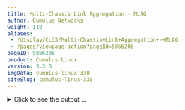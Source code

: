 ```yaml
---
title: Multi-Chassis Link Aggregation - MLAG
author: Cumulus Networks
weight: 119
aliases:
 - /display/CL33/Multi-Chassis+Link+Aggregation+-+MLAG
 - /pages/viewpage.action?pageId=5866208
pageID: 5866208
product: Cumulus Linux
version: 3.3.0
imgData: cumulus-linux-330
siteSlug: cumulus-linux-330
---
```

<details>

Multi-Chassis Link Aggregation, or MLAG, enables a server or switch with
a two-port bond (such as a link aggregation group/LAG, EtherChannel,
port group or trunk) to connect those ports to different switches and
operate as if they are connected to a single, logical switch. This
provides greater redundancy and greater system throughput.

{{%notice info%}}

**MLAG or CLAG?**

The Cumulus Linux implementation of MLAG is referred to by other vendors
as CLAG, MC-LAG or VPC. You will even see references to CLAG in Cumulus
Linux, including the management daemon, named `clagd`, and other options
in the code, such as `clag-id`, which exist for historical purposes. But
rest assured that the Cumulus Linux implementation is truly a
multi-chassis link aggregation protocol, so we call it MLAG.

{{%/notice%}}

Dual-connected devices can create LACP bonds that contain links to each
physical switch. Thus, active-active links from the dual-connected
devices are supported even though they are connected to two different
physical switches.

A basic setup looks like this:

{{% imgOld 0 %}}

{{%notice tip%}}

You can see an example of how to set up this configuration by running:

    cumulus@switch:~$ net example clag basic-clag

{{%/notice%}}

The two switches, S1 and S2, known as *peer switches*, cooperate so that
they appear as a single device to host H1's bond. H1 distributes traffic
between the two links to S1 and S2 in any manner that you configure on
the host. Similarly, traffic inbound to H1 can traverse S1 or S2 and
arrive at H1.

## <span id="src-5866208_Multi-ChassisLinkAggregation-MLAG-reqs" class="confluence-anchor-link"></span><span>MLAG Requirements</span>

MLAG has these requirements:

  - There must be a direct connection between the two peer switches
    implementing MLAG (S1 and S2). This is typically a bond for
    increased reliability and bandwidth.

  - There must be only two peer switches in one MLAG configuration, but
    you can have multiple configurations in a network for
    *switch-to-switch MLAG* (see below).

  - The peer switches implementing MLAG must be running Cumulus Linux
    version 2.5 or later.

  - You must specify a unique `clag-id` for every dual-connected bond on
    each peer switch; the value must be between 1 and 65535 and must be
    the same on both peer switches in order for the bond to be
    considered *dual-connected*.

  - The dual-connected devices (servers or switches) can use LACP (IEEE
    802.3ad/802.1ax) to form the
    [bond](/version/cumulus-linux-330/Layer_One_and_Two/Bonding_-_Link_Aggregation).
    In this case, the peer switches must also use LACP.
    
    {{%notice tip%}}
    
    If for some reason you cannot use LACP, you can also use
    [balance-xor
    mode](Bonding_-_Link_Aggregation.html#src-5866188_Bonding-LinkAggregation-balance_xor)
    to dual-connect host-facing bonds in an MLAG environment. If you do,
    the `clag_id` parameter **must** be configured on the MLAG bonds and
    must be the same on both MLAG switches. Otherwise, the bonds are
    treated by the MLAG switch pair as if they were single-connected.
    
    {{%/notice%}}

More elaborate configurations are also possible. The number of links
between the host and the switches can be greater than two, and does not
have to be symmetrical:

{{% imgOld 1 %}}

Additionally, since S1 and S2 appear as a single switch to other bonding
devices, pairs of MLAG switches can also be connected to each other in a
switch-to-switch MLAG setup:

{{% imgOld 2 %}}

In this case, L1 and L2 are also MLAG peer switches, and thus present a
two-port bond from a single logical system to S1 and S2. S1 and S2 do
the same as far as L1 and L2 are concerned. For a switch-to-switch MLAG
configuration, each switch pair must have a unique system MAC address.
In the above example, switches L1 and L2 each have the same system MAC
address configured. Switch pair S1 and S2 each have the same system MAC
address configured; however, it is a different system MAC address than
the one used by the switch pair L1 and L2.

## <span>LACP and Dual-Connectedness</span>

In order for MLAG to operate correctly, the peer switches must know
which links are *dual-connected*, or are connected to the same host or
switch. To do this, specify a `clag-id` for every dual-connected bond on
each peer switch; the `clag-id` must be the same for the corresponding
bonds on both peer switches. Typically, [Link Aggregation Control
Protocol
(LACP)](http://en.wikipedia.org/wiki/Link_Aggregation_Control_Protocol#Link_Aggregation_Control_Protocol),
the IEEE standard protocol for managing bonds, is used for verifying
dual-connectedness. LACP runs on the dual-connected device and on each
of the peer switches. On the dual-connected device, the only
configuration requirement is to create a bond that will be managed by
LACP.

However, if for some reason you cannot use LACP in your environment, you
can configure the bonds in [balance-xor
mode](Bonding_-_Link_Aggregation.html#src-5866188_Bonding-LinkAggregation-balance_xor).
When using balance-xor mode to dual-connect host-facing bonds in an MLAG
environment, the `clag_id` parameter must be configured on the MLAG
bonds and must be the same on both MLAG switches. Otherwise, the bonds
are treated by the MLAG switch pair as if they were single-connected. In
short, dual-connectedness is solely determined by matching `clag_id` and
any misconnection will **not** be detected.

On each of the peer switches, the links connected to the dual-connected
host or switch must be placed in the bond. This is true even if the
links are a single port on each peer switch, where each port is placed
into a bond, as shown below:

{{% imgOld 3 %}}

All of the dual-connected bonds on the peer switches have their system
ID set to the MLAG system ID. Therefore, from the point of view of the
hosts, each of the links in its bond is connected to the same system,
and so the host will use both links.

Each peer switch periodically makes a list of the LACP partner MAC
addresses for all of their bonds and sends that list to its peer (using
the `clagd` service; see below). The LACP partner MAC address is the MAC
address of the system at the other end of a bond, which in the figure
above would be hosts H1, H2 and H3. When a switch receives this list
from its peer, it compares the list to the LACP partner MAC addresses on
its switch. If any matches are found and the `clag-id` for those bonds
match, then that bond is a dual-connected bond. You can also find the
LACP partner MAC address by running `net show bridge macs`, or by
looking in the `/sys/class/net/<bondname>/bonding/ad_partner_mac sysfs`
file for each bond.

## <span id="src-5866208_Multi-ChassisLinkAggregation-MLAG-configuring" class="confluence-anchor-link"></span><span>Configuring MLAG</span>

Configuring MLAG involves:

  - On the dual-connected devices, creating a bond that uses LACP.

  - On each peer switch, configuring the interfaces, including bonds,
    VLANs, bridges and peer links.

{{%notice note%}}

**Keep MLAG Configurations in Sync**

MLAG synchronizes the dynamic state between the two peer switches, but
it does not synchronize the switch configurations. After modifying the
configuration of one peer switch, you must make the same changes to the
configuration on the other peer switch. This applies to all
configuration changes, including:

  - Port configuration: For example, VLAN membership,
    [MTU](#src-5866208_Multi-ChassisLinkAggregation-MLAG-mtu) and
    bonding parameters.

  - Bridge configuration: For example, spanning tree parameters or
    bridge properties.

  - Static address entries: For example, static FDB entries and static
    IGMP entries.

  - QoS configuration: For example, ACL entries.

You can verify the configuration of VLAN membership using the `net show
clag verify-vlans` command.

<summary>Click to see the output ... </summary>

``` 
cumulus@leaf01:~$ net show clag verify-vlans
Our Bond Interface   VlanId   Peer Bond Interface
------------------   ------   -------------------
server01                  1   server01           
server01                 10   server01           
server01                 20   server01           
server01                 30   server01           
server01                 40   server01           
server01                 50   server01           
uplink                    1   uplink             
uplink                   10   uplink             
uplink                   20   uplink             
uplink                   30   uplink             
uplink                   40   uplink             
uplink                   50   uplink             
uplink                  100   uplink             
uplink                  101   uplink             
uplink                  102   uplink             
uplink                  103   uplink             
uplink                  104   uplink             
uplink                  105   uplink             
uplink                  106   uplink             
uplink                  107   uplink             
uplink                  108   uplink             
uplink                  109   uplink             
uplink                  110   uplink             
uplink                  111   uplink             
uplink                  112   uplink             
uplink                  113   uplink             
uplink                  114   uplink             
uplink                  115   uplink             
uplink                  116   uplink             
uplink                  117   uplink             
uplink                  118   uplink             
uplink                  119   uplink             
uplink                  120   uplink             
uplink                  121   uplink             
uplink                  122   uplink             
uplink                  123   uplink             
uplink                  124   uplink             
uplink                  125   uplink             
uplink                  126   uplink             
uplink                  127   uplink             
uplink                  128   uplink             
uplink                  129   uplink             
uplink                  130   uplink             
uplink                  131   uplink             
uplink                  132   uplink             
uplink                  133   uplink             
uplink                  134   uplink             
uplink                  135   uplink             
uplink                  136   uplink             
uplink                  137   uplink             
uplink                  138   uplink             
uplink                  139   uplink             
uplink                  140   uplink             
uplink                  141   uplink             
uplink                  142   uplink             
uplink                  143   uplink             
uplink                  144   uplink             
uplink                  145   uplink             
uplink                  146   uplink             
uplink                  147   uplink             
uplink                  148   uplink             
uplink                  149   uplink             
uplink                  150   uplink             
uplink                  151   uplink             
uplink                  152   uplink             
uplink                  153   uplink             
uplink                  154   uplink             
uplink                  155   uplink             
uplink                  156   uplink             
uplink                  157   uplink             
uplink                  158   uplink             
uplink                  159   uplink             
uplink                  160   uplink             
uplink                  161   uplink             
uplink                  162   uplink             
uplink                  163   uplink             
uplink                  164   uplink             
uplink                  165   uplink             
uplink                  166   uplink             
uplink                  167   uplink             
uplink                  168   uplink             
uplink                  169   uplink             
uplink                  170   uplink             
uplink                  171   uplink             
uplink                  172   uplink             
uplink                  173   uplink             
uplink                  174   uplink             
uplink                  175   uplink             
uplink                  176   uplink             
uplink                  177   uplink             
uplink                  178   uplink             
uplink                  179   uplink             
uplink                  180   uplink             
uplink                  181   uplink             
uplink                  182   uplink             
uplink                  183   uplink             
uplink                  184   uplink             
uplink                  185   uplink             
uplink                  186   uplink             
uplink                  187   uplink             
uplink                  188   uplink             
uplink                  189   uplink             
uplink                  190   uplink             
uplink                  191   uplink             
uplink                  192   uplink             
uplink                  193   uplink             
uplink                  194   uplink             
uplink                  195   uplink             
uplink                  196   uplink             
uplink                  197   uplink             
uplink                  198   uplink             
uplink                  199   uplink             
uplink                  200   uplink          
```

{{%/notice%}}

### <span>Reserved MAC Address Range</span>

In order to prevent MAC address conflicts with other interfaces in the
same bridged network, Cumulus Networks has [reserved a range of MAC
addresses](https://support.cumulusnetworks.com/hc/en-us/articles/203837076)
specifically to use with MLAG. This range of MAC addresses is
44:38:39:ff:00:00 to 44:38:39:ff:ff:ff.

Cumulus Networks recommends you use this range of MAC addresses when
configuring MLAG.

### <span>Configuring the Host or Switch</span>

On your dual-connected device, create a bond that uses LACP. The method
you use varies with the type of device you are configuring. The
following image is a basic MLAG configuration, showing all the essential
elements; a more detailed two-leaf/two-spine configuration is
[below](#src-5866208_Multi-ChassisLinkAggregation-MLAG-example).

{{% imgOld 4 %}}

### <span>Configuring the Interfaces</span>

Every interface that connects to the MLAG pair from a dual-connected
device should be placed into a
[bond](/version/cumulus-linux-330/Layer_One_and_Two/Bonding_-_Link_Aggregation),
even if the bond contains only a single link on a single physical switch
(even though the MLAG pair contains two or more links). Layer 2 data
travels over this bond. In the examples throughout this chapter,
*peerlink* is the name of the bond.

Single-attached hosts, also known as *orphan ports*, can be just a
member of the bridge.

Additionally, the fast mode of LACP should be configured on the bond to
allow more timely updates of the LACP state. These bonds are then placed
in a bridge, which must include the peer link between the switches.

In order to enable communication between the `clagd` services on the
peer switches, you should choose an unused VLAN (also known as a
*switched virtual interface* or *SVI* here) and assign an unrouteable
link-local address to give the peer switches layer 3 connectivity
between each other. To ensure that the VLAN is completely independent of
the bridge and spanning tree forwarding decisions, configure the VLAN as
a VLAN subinterface on the peer link bond rather than the VLAN-aware
bridge. Cumulus Networks recommends you use 4094 for the peer link VLAN
(*peerlink.4094* below) if possible. In addition, to avoid issues with
STP, make sure you include untagged traffic on the peer link.

You can also specify a backup interface, which is any layer 3 backup
interface for your peer links in the event that the peer link goes down.
[See below](#src-5866208_Multi-ChassisLinkAggregation-MLAG-backup) for
more information about the backup link.

For example, if *peerlink* is the inter-chassis bond, and VLAN 4094 is
the peer link VLAN, configure *peerlink.4094* as follows:

{{%notice tip%}}

**Configuring the peerlink Interface**

    cumulus@leaf01:~$ net add interface peerlink.4094 peerlink.4094
    cumulus@leaf01:~$ net add interface peerlink.4094 ip address 169.254.1.1/30
    cumulus@leaf01:~$ net add interface peerlink.4094 clag peer-ip 169.254.1.2
    cumulus@leaf01:~$ net add interface peerlink.4094 clag backup-ip 192.0.2.50
    cumulus@leaf01:~$ net add interface peerlink.4094 clag sys-mac 44:38:39:FF:40:94
    cumulus@leaf01:~$ net pending
    cumulus@leaf01:~$ net commit

There is no need to add VLAN 4094 to the bridge VLAN list, as it is
unnecessary there.

The above commands produce the following configuration in the
`/etc/network/interfaces` file:

    auto peerlink.4094
    iface peerlink.4094
      address 169.254.1.1/30
      clagd-peer-ip 169.254.1.2
      clagd-backup-ip 192.0.2.50
      clagd-sys-mac 44:38:39:FF:40:94

<div class="confbox admonition admonition-note">

<span class="admonition-icon confluence-information-macro-icon"></span>

<div class="admonition-body">

{{%notice tip%}}

Keep in mind that if you change the MLAG configuration by editing the
`interfaces` file, the changes take effect when you bring the peer link
interface up with `ifup`. Do **not** use `systemctl restart
clagd.service` to apply the new configuration.

{{%/notice%}}

</div>

</div>

{{%/notice%}}

{{%notice warning%}}

**Don't Use 169.254.0.1**

Do not use 169.254.0.1 as the MLAG peerlink IP address, as Cumulus Linux
uses this address exclusively for [BGP
unnumbered](/version/cumulus-linux-330/Layer_Three/Border_Gateway_Protocol_-_BGP)
interfaces.

{{%/notice%}}

### <span id="src-5866208_Multi-ChassisLinkAggregation-MLAG-roles" class="confluence-anchor-link"></span><span>Understanding Switch Roles and Setting Priority</span>

Each MLAG-enabled switch in the pair has a *role*. When the peering
relationship is established between the two switches, one switch is put
into the *primary* role, and the other one is put into the *secondary*
role. When an MLAG-enabled switch is in the secondary role, it does not
send STP BPDUs on dual-connected links; it only sends BPDUs on
single-connected links. The switch in the primary role sends STP BPDUs
on all single- and dual-connected links.

| Sends BPDUs Via        | Primary | Secondary |
| ---------------------- | ------- | --------- |
| Single-connected links | Yes     | Yes       |
| Dual-connected links   | Yes     | No        |

By default, the role is determined by comparing the MAC addresses of the
two sides of the peering link; the switch with the lower MAC address
assumes the primary role. You can override this by setting the
`clagd-priority` option for the peer link:

    cumulus@leaf01:~$ net add interface peerlink.4094 clag priority 2048
    cumulus@leaf01:~$ net pending
    cumulus@leaf01:~$ net commit

The switch with the lower priority value is given the primary role; the
default value is 32768, and the range is 0 to 65535. Read the `clagd(8)`
and `clagctl(8)` man pages for more information.

When the `clagd` service is exited during switch reboot or the service
is stopped in the primary switch, the peer switch that is in the
secondary role becomes the primary.

However, if the primary switch goes down without stopping the `clagd`
service for any reason, or if the peer link goes down, the secondary
switch will **not** change its role. In case the peer switch is
determined to be not alive, the switch in the secondary role will roll
back the LACP system ID to be the bond interface MAC address instead of
the `clagd-sys-mac` and the switch in primary role uses the
`clagd-sys-mac` as the LACP system ID on the bonds.

## <span id="src-5866208_Multi-ChassisLinkAggregation-MLAG-example" class="confluence-anchor-link"></span><span>Example MLAG Configuration</span>

An example configuration is included below. It configures two bonds for
MLAG, each with a single port, a peer link that is a bond with two
member ports, and three VLANs on each port.

{{% imgOld 5 %}}

You configure these interfaces using
[NCLU](/version/cumulus-linux-330/System_Configuration/Network_Command_Line_Utility),
so the bridges are in [VLAN-aware
mode](/version/cumulus-linux-330/Layer_One_and_Two/Ethernet_Bridging_-_VLANs/VLAN-aware_Bridge_Mode_for_Large-scale_Layer_2_Environments).
The bridges use these Cumulus Linux-specific keywords:

  - `bridge-vids`, which defines the allowed list of tagged 802.1q VLAN
    IDs for all bridge member interfaces. You can specify non-contiguous
    ranges with a space-separated list, like  
    `bridge-vids 100-200 300 400-500`.

  - `bridge-pvid`, which defines the untagged VLAN ID for each port.
    This is commonly referred to as the *native VLAN*.

The bridge configurations below indicate that each bond carries tagged
frames on VLANs 10, 20, 30, 40, 50 and 100 to 200 (as specified by
`bridge-vids`), but untagged frames on VLAN 1 (as specified by
`bridge-pvid`). Also, take note on how you configure the VLAN
subinterfaces used for `clagd` communication (*peerlink.4090* and
*peerlink.4094* in the sample configuration below). Finally, the host
configurations for server01 through server04 are not shown here. The
configurations for each corresponding node are almost identical, except
for the IP addresses used for managing the `clagd` service.

{{%notice note%}}

**VLAN Precautions**

At minimum, this VLAN subinterface should not be in your layer 2 domain,
and you should give it a very high VLAN ID (up to 4094). Read more about
the [range of VLAN IDs you can
use](VLAN-aware_Bridge_Mode_for_Large-scale_Layer_2_Environments.html#src-5866200_VLAN-awareBridgeModeforLarge-scaleLayer2Environments-range).

{{%/notice%}}

The commands to create the configurations for both spines should look
like the following. Note that the `clag-id` and `clagd-sys-mac` must be
the same for the corresponding bonds on spine01 and spine02:

<table>
<colgroup>
<col style="width: 50%" />
<col style="width: 50%" />
</colgroup>
<tbody>
<tr class="odd">
<td><p><strong>spine01</strong></p>
<pre><code>cumulus@spine01:~$ net show configuration commands 
echo &#39;auto lo&#39; &gt; /etc/network/interfaces
echo &#39;iface lo inet loopback&#39; &gt;&gt; /etc/network/interfaces
echo &#39;auto eth0&#39; &gt;&gt; /etc/network/interfaces
echo &#39;iface eth0 inet dhcp&#39; &gt;&gt; /etc/network/interfaces
echo &#39;zebra=yes&#39; &gt; /etc/quagga/daemons
echo &#39;&#39; &gt; /etc/quagga/Quagga.conf
net abort
net add hostname spine01
net add interface swp1-4,29-30 mtu 9216
net add bond exit01-02 bond slaves swp29-30
net add bond leaf01-02 bond slaves swp1-2
net add bond leaf03-04 bond slaves swp3-4
net add bond peerlink bond slaves swp31-32
net add loopback lo ip address 10.0.0.21/32
net add interface eth0 ip address dhcp
net add bridge bridge ports leaf01-02,leaf03-04,exit01-02,peerlink
net add bridge bridge pvid 1
net add bridge bridge vids 10,20,30,40,50,100-200
net add bridge stp treeprio 4096
net add vlan 10 ip address 10.1.10.2/24
net add vlan 10 ip address-virtual 44:39:39:FF:00:10 10.1.10.1/24
net add vlan 20 ip address 10.1.20.2/24
net add vlan 20 ip address-virtual 44:39:39:FF:00:20 10.1.20.1/24
net add vlan 10 alias &#39;VM 10 Network&#39;
net add vlan 20 alias &#39;VM 20 Network&#39;
net add bond exit01-02 clag id 2930
net add bond exit01-02 mtu 9216
net add bond leaf01-02 mtu 9216
net add bond leaf03-04 mtu 9216
net add bond leaf01-02 clag id 1012
net add bond leaf03-04 clag id 1034
net add interface peerlink.4090 ip address 169.254.255.1/30
net add interface peerlink.4090 clag backup-ip 192.168.0.22
net add interface peerlink.4090 clag enable yes
net add interface peerlink.4090 clag peer-ip 169.254.255.2
net add interface peerlink.4090 clag sys-mac 44:39:39:FF:40:90
net add routing log file /var/log/quagga/quagga.log
net add routing log timestamp precision 6</code></pre>
<p>These commands create the following configuration in the <code>/etc/network/interfaces</code> file:</p>
<pre><code>cumulus@spine01:~$ cat /etc/network/interfaces
# The loopback network interface
auto lo
iface lo inet loopback
    address 10.0.0.21/32
 
# The primary network interface
auto eth0
iface eth0 inet dhcp
 
auto swp1
iface swp1
    mtu 9216
 
auto swp2
iface swp2
    mtu 9216
 
auto swp3
iface swp3
    mtu 9216
 
auto swp4
iface swp4
    mtu 9216
 
auto swp29
iface swp29
    mtu 9216
 
auto swp30
iface swp30
    mtu 9216
 
auto swp31
iface swp31
 
auto swp32
iface swp32
 
auto bridge
iface bridge
    bridge-ports exit01-02 leaf01-02 leaf03-04 peerlink
    bridge-pvid 1
    bridge-vids 10 20 30 40 50 100-200
    bridge-vlan-aware yes
    mstpctl-treeprio 4096
 
auto exit01-02
iface exit01-02
    bond-slaves swp29 swp30
    clag-id 2930
    mtu 9216
 
auto leaf01-02
iface leaf01-02
    bond-slaves swp1 swp2
    clag-id 1012
    mtu 9216
 
auto leaf03-04
iface leaf03-04
    bond-slaves swp3 swp4
    clag-id 1034
    mtu 9216
 
auto peerlink
iface peerlink
    bond-slaves swp31 swp32
 
auto peerlink.4090
iface peerlink.4090
    address 169.254.255.1/30
    clagd-backup-ip 192.168.0.22
    clagd-enable yes
    clagd-peer-ip 169.254.255.2
    clagd-sys-mac 44:39:39:FF:40:90
 
auto vlan10
iface vlan10
    address 10.1.10.2/24
    address-virtual 44:39:39:FF:00:10 10.1.10.1/24
    alias VM 10 Network
    vlan-id 10
    vlan-raw-device bridge
 
auto vlan20
iface vlan20
    address 10.1.20.2/24
    address-virtual 44:39:39:FF:00:20 10.1.20.1/24
    alias VM 20 Network
    vlan-id 20
    vlan-raw-device bridge</code></pre></td>
<td><p><strong>spine02</strong></p>
<pre><code>cumulus@spine02:~$ net show configuration commands 
echo &#39;auto lo&#39; &gt; /etc/network/interfaces
echo &#39;iface lo inet loopback&#39; &gt;&gt; /etc/network/interfaces
echo &#39;auto eth0&#39; &gt;&gt; /etc/network/interfaces
echo &#39;iface eth0 inet dhcp&#39; &gt;&gt; /etc/network/interfaces
echo &#39;zebra=yes&#39; &gt; /etc/quagga/daemons
echo &#39;&#39; &gt; /etc/quagga/Quagga.conf
net abort
net add hostname spine02
net add interface swp1-4,29-30 mtu 9216
net add bond exit01-02 bond slaves swp29-30
net add bond leaf01-02 bond slaves swp1-2
net add bond leaf03-04 bond slaves swp3-4
net add bond peerlink bond slaves swp31-32
net add loopback lo ip address 10.0.0.22/32
net add interface eth0 ip address dhcp
net add bridge bridge ports leaf01-02,leaf03-04,exit01-02,peerlink
net add bridge bridge pvid 1
net add bridge bridge vids 10,20,30,40,50,100-200
net add bridge stp treeprio 4096
net add vlan 10 ip address 10.1.10.3/24
net add vlan 10 ip address-virtual 44:39:39:FF:00:10 10.1.10.1/24
net add vlan 20 ip address 10.1.20.3/24
net add vlan 20 ip address-virtual 44:39:39:FF:00:20 10.1.20.1/24
net add vlan 10 alias &#39;VM 10 Network&#39;
net add vlan 20 alias &#39;VM 20 Network&#39;
net add bond exit01-02 clag id 2930
net add bond exit01-02 mtu 9216
net add bond leaf01-02 mtu 9216
net add bond leaf03-04 mtu 9216
net add bond leaf01-02 clag id 1012
net add bond leaf03-04 clag id 1034
net add interface peerlink.4090 ip address 169.254.255.2/30
net add interface peerlink.4090 clag backup-ip 192.168.0.21
net add interface peerlink.4090 clag enable yes
net add interface peerlink.4090 clag peer-ip 169.254.255.1
net add interface peerlink.4090 clag sys-mac 44:39:39:FF:40:90
net add interface peerlink.4090 alias &#39;Spine01-Spine02 MLAG peerlink&#39;
net add routing log file /var/log/quagga/quagga.log
net add routing log timestamp precision 6</code></pre>
<p>These commands create the following configuration in the <code>/etc/network/interfaces</code> file:</p>
<pre><code>cumulus@spine02:~$ cat /etc/network/interfaces
# The loopback network interface
auto lo
iface lo inet loopback
    address 10.0.0.22/32
 
# The primary network interface
auto eth0
iface eth0 inet dhcp
 
auto swp1
iface swp1
    mtu 9216
 
auto swp2
iface swp2
    mtu 9216
 
auto swp3
iface swp3
    mtu 9216
 
auto swp4
iface swp4
    mtu 9216
 
auto swp29
iface swp29
    mtu 9216
 
auto swp30
iface swp30
    mtu 9216
 
auto swp31
iface swp31
 
auto swp32
iface swp32
 
auto bridge
iface bridge
    bridge-ports exit01-02 leaf01-02 leaf03-04 peerlink
    bridge-pvid 1
    bridge-vids 10 20 30 40 50 100-200
    bridge-vlan-aware yes
    mstpctl-treeprio 4096
 
auto exit01-02
iface exit01-02
    bond-slaves swp29 swp30
    clag-id 2930
    mtu 9216
 
auto leaf01-02
iface leaf01-02
    bond-slaves swp1 swp2
    clag-id 1012
    mtu 9216
 
auto leaf03-04
iface leaf03-04
    bond-slaves swp3 swp4
    clag-id 1034
    mtu 9216
 
auto peerlink
iface peerlink
    bond-slaves swp31 swp32
 
auto peerlink.4090
iface peerlink.4090
    address 169.254.255.2/30
    alias Spine01-Spine02 MLAG peerlink
    clagd-backup-ip 192.168.0.21
    clagd-enable yes
    clagd-peer-ip 169.254.255.1
    clagd-sys-mac 44:39:39:FF:40:90
 
auto vlan10
iface vlan10
    address 10.1.10.3/24
    address-virtual 44:39:39:FF:00:10 10.1.10.1/24
    alias VM 10 Network
    vlan-id 10
    vlan-raw-device bridge
 
auto vlan20
iface vlan20
    address 10.1.20.3/24
    address-virtual 44:39:39:FF:00:20 10.1.20.1/24
    alias VM 20 Network
    vlan-id 20
    vlan-raw-device bridge</code></pre></td>
</tr>
</tbody>
</table>

Here is an example configuration for the switches leaf01 through leaf04.
Note that the `clag-id` and `clagd-sys-mac` must be the same for the
corresponding bonds on leaf01 and leaf02 as well as leaf03 and leaf04:

<table>
<colgroup>
<col style="width: 50%" />
<col style="width: 50%" />
</colgroup>
<tbody>
<tr class="odd">
<td><p><strong>leaf01</strong></p>
<pre><code>cumulus@leaf01:~$ net show configuration commands 
echo &#39;auto lo&#39; &gt; /etc/network/interfaces
echo &#39;iface lo inet loopback&#39; &gt;&gt; /etc/network/interfaces
echo &#39;auto eth0&#39; &gt;&gt; /etc/network/interfaces
echo &#39;iface eth0 inet dhcp&#39; &gt;&gt; /etc/network/interfaces
echo &#39;zebra=yes&#39; &gt; /etc/quagga/daemons
echo &#39;&#39; &gt; /etc/quagga/Quagga.conf
rm /var/lib/cumulus/nclu/nclu_acl.conf
net abort
net add hostname leaf01
net add interface swp1,49-52 mtu 9216
net add bond peerlink bond slaves swp49-50
net add bond server01 bond slaves swp1
net add bond uplink bond slaves swp51-52
net add loopback lo ip address 10.0.0.11/32
net add interface eth0 ip address dhcp
net add bridge alias bridge01
net add bridge bridge ports peerlink,uplink,server01
net add bridge bridge vids 10,20,30,40,50,100-200
net add bridge stp treeprio 32768
net add vlan 500 ip address 192.168.1.252/24
net add vlan 500 address-virtual 00:00:5e:00:01:01 192.168.1.254/24
net add bond peerlink mtu 9216
net add bond server01 mtu 9216
net add bond uplink mtu 9216
net add interface peerlink.4094 ip address 169.254.255.1/30
net add interface peerlink.4094 clag backup-ip 192.168.0.12
net add interface peerlink.4094 clag peer-ip 169.254.255.2
net add interface peerlink.4094 clag sys-mac 44:39:39:FF:40:94
net add bond server01 bridge vids 10,20,30,40,50
net add bond server01 clag id 1
net add bond uplink clag id 1000
net add routing log file /var/log/quagga/quagga.log
net add routing log timestamp precision 6</code></pre>
<p>These commands create the following configuration in the <code>/etc/network/interfaces</code> file:</p>
<pre><code>cumulus@leaf01:~$ cat /etc/network/interfaces
auto lo
iface lo inet loopback
    address 10.0.0.11/32
 
auto eth0
iface eth0 inet dhcp
 
auto swp1
iface swp1
    mtu 9216
 
auto swp49
iface swp49
    mtu 9216
 
auto swp50
iface swp50
    mtu 9216
 
auto swp51
iface swp51
    mtu 9216
 
auto swp52
iface swp52
    mtu 9216
 
auto bridge
iface bridge
    alias bridge01
    bridge-ports peerlink server01 uplink
    bridge-vids 10 20 30 40 50 100-200
    bridge-vlan-aware yes
    mstpctl-treeprio 32768
 
auto peerlink
iface peerlink
    bond-slaves swp49 swp50
    mtu 9216
 
auto peerlink.4094
iface peerlink.4094
    address 169.254.255.1/30
    clagd-backup-ip 192.168.0.12
    clagd-peer-ip 169.254.255.2
    clagd-sys-mac 44:39:39:FF:40:94
 
auto server01
iface server01
    bond-slaves swp1
    clag-id 1
    bridge-vids 10 20 30 40 50
    mtu 9216
 
auto uplink
iface uplink
    bond-slaves swp51 swp52
    clag-id 1000
    mtu 9216
 
auto vlan500
iface vlan500
    address 192.168.1.252/24
    address-virtual 00:00:5e:00:01:01 192.168.1.254/24
    vlan-id 500
    vlan-raw-device bridge</code></pre></td>
<td><p><strong>leaf02</strong></p>
<pre><code>cumulus@leaf02:~$ net show conf commands 
echo &#39;auto lo&#39; &gt; /etc/network/interfaces
echo &#39;iface lo inet loopback&#39; &gt;&gt; /etc/network/interfaces
echo &#39;auto eth0&#39; &gt;&gt; /etc/network/interfaces
echo &#39;iface eth0 inet dhcp&#39; &gt;&gt; /etc/network/interfaces
echo &#39;zebra=yes&#39; &gt; /etc/quagga/daemons
echo &#39;&#39; &gt; /etc/quagga/Quagga.conf
rm /var/lib/cumulus/nclu/nclu_acl.conf
net abort
net add hostname leaf02
net add interface swp1,49-52 mtu 9216
net add bond peerlink bond slaves swp49-50
net add bond server01 bond slaves swp1
net add bond uplink bond slaves swp51-52
net add loopback lo ip address 10.0.0.12/32
net add interface eth0 ip address dhcp
net add bridge bridge ports peerlink,uplink,server01
net add bridge bridge vids 10,20,30,40,50,100-200
net add bridge stp treeprio 32768
net add bond peerlink mtu 9216
net add bond server01 mtu 9216
net add bond uplink mtu 9216
net add interface peerlink.4094 ip address 169.254.255.2/30
net add interface peerlink.4094 clag backup-ip 192.168.0.11
net add interface peerlink.4094 clag peer-ip 169.254.255.1
net add interface peerlink.4094 clag sys-mac 44:39:39:FF:40:94
net add bond server01 bridge vids 10,20,30,40,50
net add bond server01 clag id 1
net add bond uplink clag id 1000
net add log file /var/log/quagga/quagga.log
net add log timestamp precision 6</code></pre>
<p>These commands create the following configuration in the <code>/etc/network/interfaces</code> file:</p>
<pre><code>cumulus@leaf02:~$ cat /etc/network/interfaces
auto lo
iface lo inet loopback
    address 10.0.0.12/32
 
auto eth0
iface eth0 inet dhcp
 
auto swp1
iface swp1
    mtu 9216
 
auto swp49
iface swp49
    mtu 9216
 
auto swp50
iface swp50
    mtu 9216
 
auto swp51
iface swp51
    mtu 9216
 
auto swp52
iface swp52
    mtu 9216
 
auto bridge
iface bridge
    bridge-vlan-aware yes
    bridge-ports peerlink server01 uplink
    bridge-vids 10 20 30 40 50 100-200
    mstpctl-treeprio 32768
 
auto peerlink
iface peerlink
    bond-slaves swp49 swp50
    mtu 9216
 
auto peerlink.4094
iface peerlink.4094
    clagd-backup-ip 192.168.0.11
    clagd-peer-ip 169.254.255.1
    clagd-sys-mac 44:39:39:FF:40:94
    address 169.254.255.2/30
 
auto server01
iface server01
    bond-slaves swp1
    clag-id 1
    bridge-vids 10 20 30 40 50
    mtu 9216
 
auto uplink
iface uplink
    bond-slaves swp51 swp52
    clag-id 1000
    mtu 9216</code></pre></td>
</tr>
<tr class="even">
<td><p><strong>leaf03</strong></p>
<pre><code>cumulus@leaf03:~$ net show conf commands 
echo &#39;auto lo&#39; &gt; /etc/network/interfaces
echo &#39;iface lo inet loopback&#39; &gt;&gt; /etc/network/interfaces
echo &#39;auto eth0&#39; &gt;&gt; /etc/network/interfaces
echo &#39;iface eth0 inet dhcp&#39; &gt;&gt; /etc/network/interfaces
echo &#39;zebra=yes&#39; &gt; /etc/quagga/daemons
echo &#39;&#39; &gt; /etc/quagga/Quagga.conf
rm /var/lib/cumulus/nclu/nclu_acl.conf
net abort
net add hostname leaf03
net add interface swp1-2,51-52 mtu 9216
net add bond peerlink bond slaves swp49-50
net add bond server03 bond slaves swp1
net add bond server04 bond slaves swp2
net add bond uplink bond slaves swp51-52
net add loopback lo ip address 10.0.0.13/32
net add interface eth0 ip address dhcp
net add bridge bridge ports server03,server04,uplink,peerlink
net add bridge bridge pvid 1
net add bridge bridge vids 10,20,30,40,50,100-200
net add bridge stp treeprio 32768
net add interface peerlink.4093 ip address 169.254.255.1/30
net add interface peerlink.4093 alias &#39;Leaf03-Leaf04 MLAG peerlink&#39;
net add interface peerlink.4093 clag backup-ip 192.168.0.14
net add interface peerlink.4093 clag enable yes
net add interface peerlink.4093 clag peer-ip 169.254.255.2
net add interface peerlink.4093 clag sys-mac 44:39:39:FF:40:93
net add bond server03 bridge pvid 1
net add bond server04 bridge pvid 1
net add bond server03 bridge vids 10,20,30,40,50
net add bond server04 bridge vids 10,20,30,40,50
net add bond server03 clag id 3
net add bond server03 mtu 9216
net add bond server04 mtu 9216
net add bond uplink mtu 9216
net add bond server04 clag id 4
net add bond uplink clag id 1000
net add log file /var/log/quagga/quagga.log
net add log timestamp precision 6</code></pre>
<p>These commands create the following configuration in the <code>/etc/network/interfaces</code> file:</p>
<pre><code>cumulus@leaf03:~$ cat /etc/network/interfaces
# This file describes the network interfaces available on your system
# and how to activate them. For more information, see interfaces(5), ifup(8)
#
# Please see /usr/share/doc/python-ifupdown2/examples/ for examples
#
#
# The loopback network interface
auto lo
iface lo inet loopback
    address 10.0.0.13/32
 
# The primary network interface
auto eth0
iface eth0 inet dhcp
 
auto swp1
iface swp1
    mtu 9216
 
auto swp2
iface swp2
    mtu 9216
 
auto swp49
iface swp49
 
auto swp50
iface swp50
 
auto swp51
iface swp51
    mtu 9216
 
auto swp52
iface swp52
    mtu 9216
 
auto bridge
iface bridge
    bridge-ports peerlink server03 server04 uplink
    bridge-pvid 1
    bridge-vids 10 20 30 40 50 100-200
    bridge-vlan-aware yes
    mstpctl-treeprio 32768
 
auto peerlink
iface peerlink
    bond-slaves swp49 swp50
 
auto peerlink.4093
iface peerlink.4093
    address 169.254.255.1/30
    alias Leaf03-Leaf04 MLAG peerlink
    clagd-backup-ip 192.168.0.14
    clagd-enable yes
    clagd-peer-ip 169.254.255.2
    clagd-sys-mac 44:39:39:FF:40:93
 
auto server03
iface server03
    bond-slaves swp1
    bridge-pvid 1
    bridge-vids 10 20 30 40 50
    clag-id 3
    mtu 9216
 
auto server04
iface server04
    bond-slaves swp2
    bridge-pvid 1
    bridge-vids 10 20 30 40 50
    clag-id 4
    mtu 9216
 
auto uplink
iface uplink
    bond-slaves swp51 swp52
    clag-id 1000
    mtu 9216</code></pre></td>
<td><p><strong>leaf04</strong></p>
<pre><code>cumulus@leaf04:~$ net show configuration commands 
echo &#39;auto lo&#39; &gt; /etc/network/interfaces
echo &#39;iface lo inet loopback&#39; &gt;&gt; /etc/network/interfaces
echo &#39;auto eth0&#39; &gt;&gt; /etc/network/interfaces
echo &#39;iface eth0 inet dhcp&#39; &gt;&gt; /etc/network/interfaces
echo &#39;zebra=yes&#39; &gt; /etc/quagga/daemons
echo &#39;&#39; &gt; /etc/quagga/Quagga.conf
rm /var/lib/cumulus/nclu/nclu_acl.conf
net abort
net add hostname leaf04
net add interface swp1-2,51-52 mtu 9216
net add bond peerlink bond slaves swp49-50
net add bond server03 bond slaves swp1
net add bond server04 bond slaves swp2
net add bond uplink bond slaves swp51-52
net add loopback lo ip address 10.0.0.14/32
net add interface eth0 ip address dhcp
net add bridge bridge ports server03,server04,uplink,peerlink
net add bridge bridge pvid 1
net add bridge bridge vids 10,20,30,40,50,100-200
net add bridge stp treeprio 32768
net add interface peerlink.4093 ip address 169.254.255.2/30
net add interface peerlink.4093 alias &#39;Leaf03-Leaf04 MLAG peerlink&#39;
net add interface peerlink.4093 clag backup-ip 192.168.0.13
net add interface peerlink.4093 clag enable yes
net add interface peerlink.4093 clag peer-ip 169.254.255.1
net add interface peerlink.4093 clag sys-mac 44:39:39:FF:40:93
net add bond server03 bridge pvid 1
net add bond server04 bridge pvid 1
net add bond server03 bridge vids 10,20,30,40,50
net add bond server04 bridge vids 10,20,30,40,50
net add bond server03 clag id 3
net add bond server03 mtu 9216
net add bond server04 mtu 9216
net add bond uplink mtu 9216
net add bond server04 clag id 4
net add bond uplink clag id 1000
net add log file /var/log/quagga/quagga.log
net add log timestamp precision 6</code></pre>
<p>These commands create the following configuration in the <code>/etc/network/interfaces</code> file:</p>
<pre><code>cumulus@leaf04:~$ cat /etc/network/interfaces
# This file describes the network interfaces available on your system
# and how to activate them. For more information, see interfaces(5), ifup(8)
#
# Please see /usr/share/doc/python-ifupdown2/examples/ for examples
#
#
# The loopback network interface
auto lo
iface lo inet loopback
    address 10.0.0.14/32
 
 
# The primary network interface
auto eth0
iface eth0 inet dhcp
 
 
auto swp1
iface swp1
    mtu 9216
 
auto swp2
iface swp2
    mtu 9216
 
auto swp49
iface swp49
 
auto swp50
iface swp50
 
auto swp51
iface swp51
    mtu 9216
 
auto swp52
iface swp52
    mtu 9216
 
auto bridge
iface bridge
    bridge-ports peerlink server03 server04 uplink
    bridge-pvid 1
    bridge-vids 10 20 30 40 50 100-200
    bridge-vlan-aware yes
    mstpctl-treeprio 32768
 
auto peerlink
iface peerlink
    bond-slaves swp49 swp50
 
auto peerlink.4093
iface peerlink.4093
    address 169.254.255.2/30
    alias Leaf03-Leaf04 MLAG peerlink
    clagd-backup-ip 192.168.0.13
    clagd-enable yes
    clagd-peer-ip 169.254.255.1
    clagd-sys-mac 44:39:39:FF:40:93
 
auto server03
iface server03
    bond-slaves swp1
    bridge-pvid 1
    bridge-vids 10 20 30 40 50
    clag-id 3
    mtu 9216
 
auto server04
iface server04
    bond-slaves swp2
    bridge-pvid 1
    bridge-vids 10 20 30 40 50
    clag-id 4
    mtu 9216
 
auto uplink
iface uplink
    bond-slaves swp51 swp52
    clag-id 1000
    mtu 9216</code></pre></td>
</tr>
</tbody>
</table>

### <span>Disabling clagd on an Interface</span>

In the configurations above, the `clagd-peer-ip` and `clagd-sys-mac`
parameters are mandatory, while the rest are optional. When mandatory
`clagd` commands are present under a peer link subinterface, by default
`clagd-enable` is set to *yes* and doesn't need to be specified; to
disable `clagd` on the subinterface, set `clagd-enable` to *no*:

    cumulus@spine01:~$ net add interface peerlink.4090 clag enable no 
    cumulus@spine01:~$ net pending
    cumulus@spine01:~$ net commit

Use `clagd-priority` to set the role of the MLAG peer switch to primary
or secondary. Each peer switch in an MLAG pair must have the same
`clagd-sys-mac` setting. Each `clagd-sys-mac` setting should be unique
to each MLAG pair in the network. For more details, refer to `man
clagd`.

## <span>Checking the MLAG Configuration Status</span>

You can easily check the status of your MLAG configuration using `net
show clag`:

    cumulus@spine01:~$ net show clag 
    The peer is alive
         Our Priority, ID, and Role: 32768 44:38:39:00:00:41 primary
        Peer Priority, ID, and Role: 32768 44:38:39:00:00:42 secondary
              Peer Interface and IP: peerlink.4090 169.254.255.2
                          Backup IP: 192.168.0.22 (active)
                         System MAC: 44:39:39:ff:40:90
     
    CLAG Interfaces
    Our Interface      Peer Interface     CLAG Id   Conflicts              Proto-Down Reason
    ----------------   ----------------   -------   --------------------   -----------------
           leaf03-04   leaf03-04          1034      -                      -              
           exit01-02   -                  2930      -                      -              
           leaf01-02   leaf01-02          1012      -                      -

### <span>Using the clagd Command Line Interface</span>

A command line utility called `clagctl` is available for interacting
with a running `clagd` service to get status or alter operational
behavior. For detailed explanation of the utility, please refer to the
`clagctl(8)`man page.

<summary>See the clagctl Output ... </summary>

The following is a sample output of the MLAG operational status
displayed by `clagctl`:

``` 
The peer is alive
     Our Priority, ID, and Role: 32768 44:38:39:00:00:11 primary
    Peer Priority, ID, and Role: 32768 44:38:39:00:00:12 secondary
          Peer Interface and IP: peerlink.4094 169.254.255.2
                      Backup IP: 192.168.0.12 (active)
                     System MAC: 44:39:39:ff:40:94
CLAG Interfaces
Our Interface      Peer Interface     CLAG Id   Conflicts              Proto-Down Reason
----------------   ----------------   -------   --------------------   -----------------
        server01   server01           1         -                      -              
          uplink   uplink             1000      -                      -    
```

## <span>Configuring MLAG with a Traditional Mode Bridge</span>

It's possible to configure MLAG with a bridge in [traditional
mode](/version/cumulus-linux-330/Layer_One_and_Two/Ethernet_Bridging_-_VLANs/Traditional_Mode_Bridges)
instead of [VLAN-aware
mode](/version/cumulus-linux-330/Layer_One_and_Two/Ethernet_Bridging_-_VLANs/VLAN-aware_Bridge_Mode_for_Large-scale_Layer_2_Environments).

{{%notice note%}}

**Traditional Mode Limitation**

You cannot configure a traditional mode bridge using
[NCLU](/version/cumulus-linux-330/System_Configuration/Network_Command_Line_Utility);
you must configure it manually in the `/etc/network/interfaces` file.

{{%/notice%}}

In order to configure MLAG with a traditional mode bridge, the peer link
and all dual-connected links must be configured as
[untagged/native](/version/cumulus-linux-330/Layer_One_and_Two/Ethernet_Bridging_-_VLANs/Traditional_Mode_Bridges)
ports on a bridge (note the absence of any VLANs in the `bridge-ports`
line and the lack of the `bridge-vlan-aware` parameter below):

{{%notice tip%}}

**MLAG with a Traditional Mode Bridge**

    auto br0
    iface br0
      bridge-ports peerlink spine1-2 host1 host2

{{%/notice%}}

For a deeper comparison of traditional versus VLAN-aware bridge modes,
read this [knowledge base
article](https://support.cumulusnetworks.com/hc/en-us/articles/204909397).

## <span id="src-5866208_Multi-ChassisLinkAggregation-MLAG-protodown" class="confluence-anchor-link"></span><span>Peer Link Interfaces and the protodown State</span>

In addition to the standard UP and DOWN administrative states, an
interface that is a member of an MLAG bond can also be in a `protodown`
state. When MLAG detects a problem that could result in connectivity
issues such as traffic black-holing or a network meltdown if the link
carrier was left in an UP state, it can put that interface into
`protodown` state. Such connectivity issues include:

  - When the peer link goes down but the peer switch is up (that is, the
    backup link is active).

  - When the bond is configured with an MLAG ID, but the `clagd` service
    is not running (whether it was deliberately stopped or simply died).

  - When an MLAG-enabled node is booted or rebooted, the MLAG bonds are
    placed in a `protodown` state until the node establishes a
    connection to its peer switch, or five minutes have elapsed.

When an interface goes into a `protodown` state, it results in a local
OPER DOWN (carrier down) on the interface. As of Cumulus Linux 2.5.5,
the `protodown` state can be manipulated with the `ip link set` command.
Given its use in preventing network meltdowns, manually manipulating
`protodown` is not recommended outside the scope of interaction with the
Cumulus Networks support team.

The following `ip link show` command output shows an interface in
`protodown` state. Notice that the link carrier is down (NO-CARRIER):

    cumulus@switch:~$ net show bridge link swp1
    3: swp1 state DOWN: <NO-CARRIER,BROADCAST,MULTICAST,MASTER,UP> mtu 9216 master pfifo_fast master host-bond1 state DOWN mode DEFAULT qlen 500 protodown on
       link/ether 44:38:39:00:69:84 brd ff:ff:ff:ff:ff:ff

### <span id="src-5866208_Multi-ChassisLinkAggregation-MLAG-backup" class="confluence-anchor-link"></span><span>Specifying a Backup Link</span>

You can specify a backup link for your peer links in the event that the
peer link goes down. When this happens, the `clagd` service uses the
backup link to check the health of the peer switch. To configure this,
add ` clagd-backup-ip <ADDRESS>  `to the peer link configuration:

{{%notice tip%}}

**Specifying a Backup Link**

    cumulus@spine01:~$ net add interface peerlink.4094 clag backup-ip 192.0.2.50
    cumulus@spine01:~$ net pending
    cumulus@spine01:~$ net commit

<div class="confbox admonition admonition-note">

<span class="admonition-icon confluence-information-macro-icon"></span>

<div class="admonition-body">

{{%notice tip%}}

The backup IP address must be different than the peer link IP address
(`clagd-peer-ip`). It must be reachable by a route that doesn't use the
peer link and it must be in the same network namespace as the peer link
IP address.

Cumulus Networks recommends you use the switch's management IP address
for this purpose.

{{%/notice%}}

</div>

</div>

You can also specify the backup UDP port. The port defaults to 5342, but
you can configure it as an argument in `clagd-args` using `--backupPort
<PORT>`.

    cumulus@spine01:~$ net add interface peerlink.4094 clag args --backupPort 5400
    cumulus@spine01:~$ net pending
    cumulus@spine01:~$ net commit

You can see the backup IP address if you run `net show clag`:

    cumulus@spine01:~$ net show clag 
    The peer is alive
         Our Priority, ID, and Role: 32768 44:38:39:00:00:41 primary
        Peer Priority, ID, and Role: 32768 44:38:39:00:00:42 secondary
              Peer Interface and IP: peerlink.4090 169.254.255.2
                          Backup IP: 192.168.0.22 (active)
                         System MAC: 44:39:39:ff:40:90
     
    CLAG Interfaces
    Our Interface      Peer Interface     CLAG Id   Conflicts              Proto-Down Reason
    ----------------   ----------------   -------   --------------------   -----------------
           leaf03-04   leaf03-04          1034      -                      -              
           exit01-02   -                  2930      -                      -              
           leaf01-02   leaf01-02          1012      -                      -

{{%/notice%}}

#### <span id="src-5866208_Multi-ChassisLinkAggregation-MLAG-vrf_backup" class="confluence-anchor-link"></span><span>Specifying a Backup Link to a VRF</span>

You can configure the backup link to a
[VRF](/version/cumulus-linux-330/Layer_Three/Virtual_Routing_and_Forwarding_-_VRF)
or [management
VRF](/version/cumulus-linux-330/Layer_Three/Management_VRF). Include the
name of the VRF or management VRF when you specify `clagd-backup-ip
<ADDRESS> vrf <VRF name>`. Here is a sample configuration:

{{%notice tip%}}

**Specifying a Backup Link to a VRF**

    cumulus@spine01:~$ net add interface peerlink.4090 clag backup-ip 192.168.0.22 vrf mgmt
    cumulus@spine01:~$ net pending
    cumulus@spine01:~$ net commit

<div class="confbox admonition admonition-note">

<span class="admonition-icon confluence-information-macro-icon"></span>

<div class="admonition-body">

{{%notice tip%}}

You cannot use the VRF on a peer link subinterface.

{{%/notice%}}

</div>

</div>

Verify the backup link by running `net show clag backup-ip`:

``` 
cumulus@leaf01:~$ net show clag backup-ip 
Backup info:
IP: 192.168.0.12; State: active; Role: primary
Peer priority and id: 32768 44:38:39:00:00:12; Peer role: secondary          
```

{{%/notice%}}

{{%notice tip%}}

**Comparing VRF and Management VRF Configurations**

The configuration for both a VRF and management VRF is exactly the same.
A sample configuration where the backup interface is in a VRF could be
as follows:

    cumulus@leaf01:~$ net show configuration
     
    ...
     
    auto swp52s0
    iface swp52s0
        address 192.0.2.1/24
        vrf green
     
    auto green
    iface green
        vrf-table auto
     
    auto peer5.4000
    iface peer5.4000
            address 192.0.2.15/24
            clagd-peer-ip 192.0.2.16
            clagd-backup-ip 192.0.2.2 vrf green
            clagd-sys-mac 44:38:39:01:01:01    
    ...

Which you can verify with `net show clag status verbose`:

    cumulus@leaf01:~$ net show clag status verbose
    The peer is alive
        Peer Priority, ID, and Role: 32768 00:02:00:00:00:13 primary
         Our Priority, ID, and Role: 32768 c4:54:44:f6:44:5a secondary
              Peer Interface and IP: peer5.4000 192.0.2.16
                          Backup IP: 192.0.2.2 vrf green (active)
                         System MAC: 44:38:39:01:01:01
     
    CLAG Interfaces
    Our Interface      Peer Interface     CLAG Id   Conflicts              Proto-Down Reason
    ----------------   ----------------   -------   --------------------   -----------------
               bond4   bond4              4         -                      -              
               bond1   bond1              1         -                      -              
               bond2   bond2              2         -                      -              
               bond3   bond3              3         -                      -     
     
    ...

{{%/notice%}}

## <span>Monitoring Dual-Connected Peers</span>

Upon receipt of a valid message from its peer, the switch knows that
`clagd` is alive and executing on that peer. This causes `clagd` to
change the system ID of each bond that was assigned a `clag-id` from the
default value (the MAC address of the bond) to the system ID assigned to
both peer switches. This makes the hosts connected to each switch act as
if they are connected to the same system so that they will use all ports
within their bond. Additionally, `clagd` determines which bonds are
dual-connected and modifies the forwarding and learning behavior to
accommodate these dual-connected bonds.

If the peer does not receive any messages for three update intervals,
then that peer switch is assumed to no longer be acting as an MLAG peer.
In this case, the switch reverts all configuration changes so that it
operates as a standard non-MLAG switch. This includes removing all
statically assigned MAC addresses, clearing the egress forwarding mask,
and allowing addresses to move from any port to the peer port. Once a
message is again received from the peer, MLAG operation starts again as
described earlier. You can configure a custom timeout setting by adding
`--peerTimeout <VALUE>` to `clagd-args`, like this:

    cumulus@spine01:~$ net add interface peerlink.4094 clag args --peerTimeout 900
    cumulus@spine01:~$ net pending
    cumulus@spine01:~$ net commit

Once bonds are identified as dual-connected, `clagd` sends more
information to the peer switch for those bonds. The MAC addresses (and
VLANs) that have been dynamically learned on those ports are sent along
with the LACP partner MAC address for each bond. When a switch receives
MAC address information from its peer, it adds MAC address entries on
the corresponding ports. As the switch learns and ages out MAC
addresses, it informs the peer switch of these changes to its MAC
address table so that the peer can keep its table synchronized.
Periodically, at 45% of the bridge ageing time, a switch will send its
entire MAC address table to the peer, so that peer switch can verify
that its MAC address table is properly synchronized.

The switch sends an update frequency value in the messages to its peer,
which tells `clagd` how often the peer will send these messages. You can
configure a different frequency by adding `--lacpPoll <SECONDS>` to
`clagd-args`:

    cumulus@spine01:~$ net add interface peerlink.4094 clag args --lacpPoll 900
    cumulus@spine01:~$ net pending
    cumulus@spine01:~$ net commit

## <span>Configuring Layer 3 Routed Uplinks</span>

In this scenario, the spine switches connect at layer 3, as shown in the
image below. Alternatively, the spine switches can be singly connected
to each core switch at layer 3 (not shown below).

{{% imgOld 6 %}}

In this design, the spine switches route traffic between the server
hosts in the layer 2 domains and the core. The servers (host1 - host4)
each have a layer 2 connection up to the spine layer where the default
gateway for the host subnets resides. However, since the spine switches
as gateway devices communicate at layer 3, you need to configure a
protocol such as
[VRR](/version/cumulus-linux-330/Layer_One_and_Two/Virtual_Router_Redundancy_-_VRR/)
(Virtual Router Redundancy) between the spine switch pair to support
active/active forwarding.

Then, to connect the spine switches to the core switches, you need to
determine whether the routing is static or dynamic. If it's dynamic, you
must choose which protocol —
[OSPF](/version/cumulus-linux-330/Layer_Three/Open_Shortest_Path_First_-_OSPF_-_Protocol)
or
[BGP](/version/cumulus-linux-330/Layer_Three/Border_Gateway_Protocol_-_BGP)
— to use. When enabling a routing protocol in an MLAG environment it is
also necessary to manage the uplinks, because by default MLAG is not
aware of layer 3 uplink interfaces. In the event of a peer link failure
MLAG does not remove static routes or bring down a BGP or OSPF adjacency
unless a separate link state daemon such as ` ifplugd  `is used.

## <span>IGMP Snooping with MLAG</span>

IGMP snooping processes IGMP reports received on a bridge port in a
bridge to identify hosts that are configured to receive multicast
traffic destined to that group. An IGMP query message received on a port
is used to identify the port that is connected to a router and
configured to receive multicast traffic.

IGMP snooping is enabled by default on the bridge. IGMP snooping
multicast database entries and router port entries are synced to the
peer MLAG switch. If there is no multicast router in the VLAN, the IGMP
querier can be configured on the switch to generate IGMP query messages
by adding a configuration like the following:

{{%notice tip%}}

**Configuring IGMP Snooping**

    cumulus@spine01:~$ net add bridge bridge mcsnoop yes
    cumulus@spine01:~$ net add bridge bridge igmp-querier-src 123.1.1.1
    cumulus@spine01:~$ net pending
    cumulus@spine01:~$ net commit

To display multicast group and router port information, use the `net
show bridge mdb` command:

    cumulus@switch:~$ net show bridge mdb
    dev br port bond0 vlan 100 grp 234.1.1.1 temp
    router ports on br: bond0

{{%/notice%}}

## <span>Monitoring the Status of the clagd Service</span>

Due to the critical nature of the `clagd` service, `systemd`
continuously monitors the status of `clagd`. `systemd` monitors the
`clagd` service through the use of notify messages every 30 seconds. If
the `clagd` service dies or becomes unresponsive for any reason and
`systemd` receives no messages after 60 seconds, `systemd` restarts
`clagd`. `systemd` logs these failures in `/var/log/syslog`, and, on the
first failure, generates a ` cl-support  `file as well.

This monitoring is automatically configured and enabled as long as
`clagd` is enabled (that is, `clagd-peer-ip` and `clagd-sys-mac` are
configured for an interface) and the `clagd` service is running. When
`clagd` is explicitly stopped, for example with the `systemctl stop
clagd.service` command, monitoring of `clagd` is also stopped.

{{%notice tip%}}

**Checking clagd Status**

You can check the status of `clagd` monitoring by using the
`cl-service-summary` command:

    cumulus@switch:~$ sudo cl-service-summary summary
    The systemctl daemon 5.4 uptime: 15m
     
    ...
     
    Service clagd        enabled    active 
     
    ...

Or the `systemctl status` command:

    cumulus@switch:~$ sudo systemctl status clagd.service 
    ● clagd.service - Cumulus Linux Multi-Chassis LACP Bonding Daemon
       Loaded: loaded (/lib/systemd/system/clagd.service; enabled)
       Active: active (running) since Mon 2016-10-03 20:31:50 UTC; 4 days ago
         Docs: man:clagd(8)
     Main PID: 1235 (clagd)
       CGroup: /system.slice/clagd.service
               ├─1235 /usr/bin/python /usr/sbin/clagd --daemon 169.254.255.2 peerlink.4090 44:39:39:FF:40:90 --prior...
               └─1307 /sbin/bridge monitor fdb
     
     
    Feb 01 23:19:30 leaf01 clagd[1717]: Cleanup is executing.
    Feb 01 23:19:31 leaf01 clagd[1717]: Cleanup is finished
    Feb 01 23:19:31 leaf01 clagd[1717]: Beginning execution of clagd version 1.3.0
    Feb 01 23:19:31 leaf01 clagd[1717]: Invoked with: /usr/sbin/clagd --daemon 169.254.255.2 peerlink.4094 44:39:39:FF:40:94 --pri...168.0.12
    Feb 01 23:19:31 leaf01 clagd[1717]: Role is now secondary
    Feb 01 23:19:31 leaf01 clagd[1717]: Initial config loaded
    Feb 01 23:19:31 leaf01 systemd[1]: Started Cumulus Linux Multi-Chassis LACP Bonding Daemon.
    Feb 01 23:24:31 leaf01 clagd[1717]: HealthCheck: reload timeout.
    Feb 01 23:24:31 leaf01 clagd[1717]: Role is now primary; Reload timeout
    Hint: Some lines were ellipsized, use -l to show in full.

{{%/notice%}}

## <span>MLAG Best Practices</span>

For MLAG to function properly, the dual-connected hosts' interfaces
should be configured identically on the pair of peering switches. See
the note above in the [Configuring
MLAG](#src-5866208_Multi-ChassisLinkAggregation-MLAG-configuring)
section.

### <span id="src-5866208_Multi-ChassisLinkAggregation-MLAG-mtu" class="confluence-anchor-link"></span><span>Understanding MTU in an MLAG Configuration</span>

Note that the
[MTU](/version/cumulus-linux-330/Interface_Configuration_and_Management/Layer_1_and_Switch_Port_Attributes)
in MLAG traffic is determined by the bridge MTU. Bridge MTU is
determined by the lowest MTU setting of an interface that is a member of
the bridge. If an MTU other than the default of 1500 bytes is desired,
you must configure the MTU on each physical interface and bond interface
that are members of the MLAG bridges in the entire bridged domain.

For example, if an MTU of 9216 is desired through the MLAG domain in the
example shown above:

On all four leaf switches, [configure
`mtu 9216`](/version/cumulus-linux-330/Interface_Configuration_and_Management/Layer_1_and_Switch_Port_Attributes)
for each of the following interfaces, since they are members of bridge
*bridge*: peerlink, uplink, server01.

{{%notice tip%}}

**Configuring MTU**

    cumulus@leaf01:~$ net add bond peerlink mtu 9216
    cumulus@leaf01:~$ net add bond uplink mtu 9216
    cumulus@leaf01:~$ net add bond server01 mtu 9216
    cumulus@leaf01:~$ net pending
    cumulus@leaf01:~$ net commit

The above commands produce the following configuration in the
`/etc/network/interfaces` file:

    auto bridge
    iface bridge
      bridge-ports peerlink uplink server01
      bridge-vids 10 20 30 40 50 100-200
      bridge-vlan-aware yes
      mstpctl-treeprio 32768

Likewise, to ensure the MTU 9216 path is respected through the spine
switches above, also change the MTU setting for bridge *bridge* by
configuring `mtu 9216` for each of the following members of bridge
*bridge* on both spine01 and spine02: leaf01-02, leaf03-04, exit01-02,
peerlink.

    cumulus@spine01:~$ net add bond leaf01-02 mtu 9216
    cumulus@spine01:~$ net add bond leaf03-04 mtu 9216
    cumulus@spine01:~$ net add bond leaf01-02 mtu 9216
    cumulus@spine01:~$ net add bond peerlink mtu 9216
    cumulus@spine01:~$ net pending
    cumulus@spine01:~$ net commit

The above commands produce the following configuration in the
`/etc/network/interfaces` file:

    auto bridge
    iface bridge
      bridge-ports leaf01-02 leaf03-04 exit01-02 peerlink
      bridge-pvid 1
      bridge-vids 10 20 30 40 50 100-200
      bridge-vlan-aware yes
      mstpctl-treeprio 4096

{{%/notice%}}

### <span>Sizing the Peerlink</span>

What's the best size for a peerlink? Before we answer that, let's talk a
little bit about the peerlink itself.

The peerlink tends to carry very little traffic when compared to the
bandwidth consumed by dataplane traffic. In a typical MLAG
configuration, most every connection between the two switches in the
MLAG pair is dual-connected, so the only traffic going across the
peerlink is traffic from the `clagd` process and some LLDP or LACP
traffic; the traffic received on the peerlink is not forwarded out of
the dual-connected bonds.

However, there are some instances where a host is connected to only one
switch in the MLAG pair; these include:

  - You have a hardware limitation on the host where there is only one
    PCIE slot, and thus, one NIC on the system, so the host is only
    single-connected across that interface.

  - The host doesn't support 802.3ad and you can't create a bond on it.

  - You are accounting for a link failure, where the host may become
    single connected until the failure is rectified.

So, in terms of sizing the peerlink, in general, you need to determine
how much bandwidth is traveling across the single-connected interfaces,
and allocate half of that bandwidth to the peerlink. We recommend half
of the single-connected bandwidth because, on average, one half of the
traffic destined to the single-connected host will arrive on the switch
directly connected to the single-connected host and the other half will
arrive on the switch that is not directly connected to the
single-connected host. When this happens, only the traffic that arrives
on the switch that is not directly connected to the single-connected
host needs to traverse the peerlink, which is how you calculate 50% of
the traffic.

In addition, you may want to add extra links to the peerlink bond to
handle link failures in the peerlink bond itself.

In illustration below, each host has 2 10G links, with each 10G link
going to each switch in the MLAG pair. Each host has 20G of
dual-connected bandwidth, so all three hosts have a total of 60G of
dual-connected bandwidth. We recommend you allocate at least 15G of
bandwidth to each peerlink bond, which represents half of the
single-connected bandwidth.

{{% imgOld 7 %}}

Scaling this example out to a full rack, when planning for link
failures, you need only allocate enough bandwidth to meet your site's
strategy for handling failure scenarios. Imagine a full rack with 40
servers and two switches in it. You may plan for, say, 4 to 6 servers to
lose connectivity to a single switch and become single connected before
you respond to the event. So expanding upon our previous example, if you
have 40 hosts each with 20G of bandwidth dual-connected to the MLAG
pair, you might allocate 20G to 30G of bandwidth to the peerlink — which
accounts for half of the single-connected bandwidth for 4 to 6 hosts.

## <span>STP Interoperability with MLAG</span>

Cumulus Networks recommends that you always enable STP in your layer 2
network.

Further, with MLAG, Cumulus Networks recommends you enable BPDU guard on
the host-facing bond interfaces. (For more information about BPDU guard,
see [BPDU Guard and Bridge
Assurance](Spanning_Tree_and_Rapid_Spanning_Tree.html#src-5866220_SpanningTreeandRapidSpanningTree-bpdu).)

{{%notice tip%}}

**Debugging STP with MLAG**

Running `net show <interface> spanning-tree` displays MLAG information
that can be useful when debugging:

    cumulus@switch:~$ net show bridge spanning-tree
    bridge:peerlink CIST info
      enabled            yes                     role                 Designated
      port id            8.002                   state                forwarding
      ..............
      bpdufilter port    no                     
      clag ISL           yes                     clag ISL Oper UP     yes
      clag role          primary                 clag dual conn mac   00:00:00:00:00:00
      clag remote portID F.FFF                   clag system mac      44:39:39:FF:40:90

{{%/notice%}}

### <span>Best Practices for STP with MLAG</span>

  - The STP global configuration must be the same on both the switches.

  - The STP configuration for dual-connected ports should be the same on
    both peer switches.

  - Use
    [NCLU](/version/cumulus-linux-330/System_Configuration/Network_Command_Line_Utility)
    (`net`) commands for all spanning tree configurations, including
    bridge priority, path cost and so forth. Do not use `brctl` commands
    for spanning tree, except for `brctl stp on/off`, as changes are not
    reflected to `mstpd` and can create conflicts.

## <span>Troubleshooting MLAG</span>

### <span>Viewing the MLAG Log File</span>

By default, when `clagd` is running, it logs its status to the
`/var/log/clagd.log` file and `syslog`. Example log file output is
below:

    cumulus@spine01:~$ sudo tail /var/log/clagd.log 
    2016-10-03T20:31:50.471400+00:00 spine01 clagd[1235]: Initial config loaded
    2016-10-03T20:31:52.479769+00:00 spine01 clagd[1235]: The peer switch is active.
    2016-10-03T20:31:52.496490+00:00 spine01 clagd[1235]: Initial data sync to peer done.
    2016-10-03T20:31:52.540186+00:00 spine01 clagd[1235]: Role is now primary; elected
    2016-10-03T20:31:54.250572+00:00 spine01 clagd[1235]: HealthCheck: role via backup is primary
    2016-10-03T20:31:54.252642+00:00 spine01 clagd[1235]: HealthCheck: backup active
    2016-10-03T20:31:54.537967+00:00 spine01 clagd[1235]: Initial data sync from peer done.
    2016-10-03T20:31:54.538435+00:00 spine01 clagd[1235]: Initial handshake done.
    2016-10-03T20:31:58.527464+00:00 spine01 clagd[1235]: leaf03-04 is now dual connected.
    2016-10-03T22:47:35.255317+00:00 spine01 clagd[1235]: leaf01-02 is now dual connected.

### <span id="src-5866208_Multi-ChassisLinkAggregation-MLAG-drops" class="confluence-anchor-link"></span><span>Large Packet Drops on the Peerlink Interface</span>

If you notice a large volume of packet drops across one of the peerlink
interfaces, this could be expected behavior. These drops serve to
prevent looping of BUM (broadcast, unknown unicast, multicast) packets.
When a packet is received across the peerlink, if the destination lookup
results in an egress interface that is a dual-connected bond, the switch
does not forward the packet to prevent loops. This results in a drop
being recorded on the peerlink.

You can detect this issue by running `net show counters` or `ethtool -S
<interface>`.

Using
[NCLU](/version/cumulus-linux-330/System_Configuration/Network_Command_Line_Utility),
the number of dropped packets is displayed in the RX\_DRP column when
you run `net show counters`:

    cumulus@switch:~$ net show counters 
     
    Kernel Interface table
    Iface              MTU    Met    RX_OK    RX_ERR    RX_DRP    RX_OVR    TX_OK    TX_ERR    TX_DRP    TX_OVR  Flg
    ---------------  -----  -----    -------  --------  --------  --------  -------  --------  --------  ------  -----
    peerlink        1500       0      19226721     0      2952460  0       55115330     0       364      0       BMmRU
    peerlink.4094   1500       0      0            0      0        0       5379243      0       0        0       BMRU
    swp51           1500       0      6587220      0      2129676  0       38957769     0       202      0       BMsRU
    swp52           1500       0      12639501     0      822784   0       16157561     0       162      0       BMsRU

When you run `ethtool -S` on a peerlink interface, the drops are
indicated by the HwIfInDiscards counter:

    cumulus@switch:~$ sudo ethtool -S swp51
    NIC statistics:
    HwIfInOctets: 669507330
    HwIfInUcastPkts: 658871
    HwIfInBcastPkts: 2231559
    HwIfInMcastPkts: 3696790
    HwIfOutOctets: 2752224343
    HwIfOutUcastPkts: 1001632
    HwIfOutMcastPkts: 3743199
    HwIfOutBcastPkts: 34212938
    HwIfInDiscards: 2129675

## <span>Caveats and Errata</span>

If both the backup and peer connectivity are lost within a 30-second
window, the switch in the secondary role misinterprets the event
sequence, believing the peer switch is down, so it takes over as the
primary.

<article id="html-search-results" class="ht-content" style="display: none;">

</article>

<footer id="ht-footer">

</footer>

</details>

